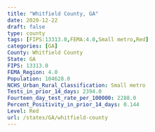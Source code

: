 ```yaml
---
title: "Whitfield County, GA"
date: 2020-12-22
draft: false
type: county
tags: [FIPS:13313.0,FEMA:4.0,Small metro,Red]
categories: [GA]
County: Whitfield County
State: GA
FIPS: 13313.0
FEMA_Region: 4.0
Population: 104628.0
NCHS_Urban_Rural_Classification: Small metro
Tests_in_prior_14_days: 2394.0
Fourteen_day_test_rate_per_100000: 2288.0
Percent_Positivity_in_prior_14_days: 0.144
Level: Red
url: /states/GA/whitfield-county
---
```



